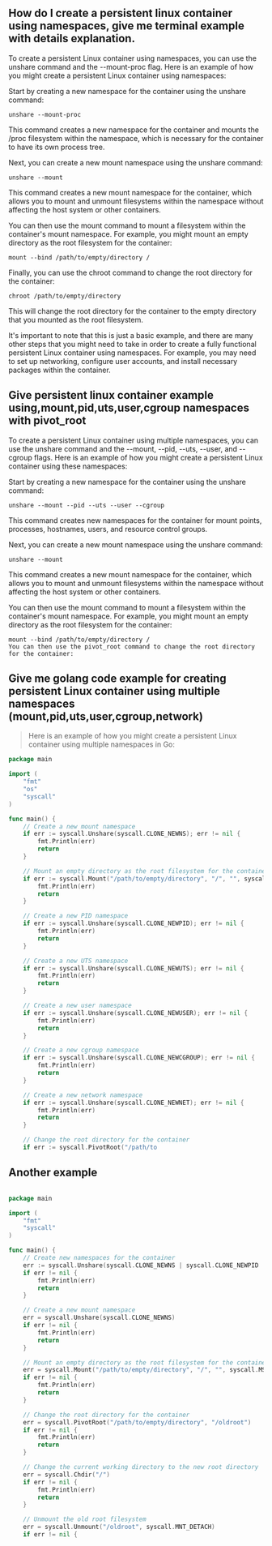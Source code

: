 ## How do I create a persistent linux container using namespaces, give me terminal example with details explanation.

To create a persistent Linux container using namespaces, you can use the unshare command and the --mount-proc flag. Here is an example of how you might create a persistent Linux container using namespaces:

Start by creating a new namespace for the container using the unshare command:
```
unshare --mount-proc
```

This command creates a new namespace for the container and mounts the /proc filesystem within the namespace, which is necessary for the container to have its own process tree.

Next, you can create a new mount namespace using the unshare command:
```
unshare --mount
```

This command creates a new mount namespace for the container, which allows you to mount and unmount filesystems within the namespace without affecting the host system or other containers.

You can then use the mount command to mount a filesystem within the container's mount namespace. For example, you might mount an empty directory as the root filesystem for the container:
```
mount --bind /path/to/empty/directory /
```

Finally, you can use the chroot command to change the root directory for the container:
```
chroot /path/to/empty/directory
```
This will change the root directory for the container to the empty directory that you mounted as the root filesystem.

It's important to note that this is just a basic example, and there are many other steps that you might need to take in order to create a fully functional persistent Linux container using namespaces. For example, you may need to set up networking, configure user accounts, and install necessary packages within the container.


## Give persistent linux container example using,mount,pid,uts,user,cgroup namespaces with pivot_root

To create a persistent Linux container using multiple namespaces, you can use the unshare command and the --mount, --pid, --uts, --user, and --cgroup flags. Here is an example of how you might create a persistent Linux container using these namespaces:

Start by creating a new namespace for the container using the unshare command:
```
unshare --mount --pid --uts --user --cgroup
```
This command creates new namespaces for the container for mount points, processes, hostnames, users, and resource control groups.

Next, you can create a new mount namespace using the unshare command:
```
unshare --mount
```
This command creates a new mount namespace for the container, which allows you to mount and unmount filesystems within the namespace without affecting the host system or other containers.

You can then use the mount command to mount a filesystem within the container's mount namespace. For example, you might mount an empty directory as the root filesystem for the container:

```
mount --bind /path/to/empty/directory /
You can then use the pivot_root command to change the root directory for the container:
```


## Give me golang code example for creating persistent Linux container using multiple namespaces (mount,pid,uts,user,cgroup,network) 

> Here is an example of how you might create a persistent Linux container using multiple namespaces in Go:

```go
package main

import (
	"fmt"
	"os"
	"syscall"
)

func main() {
	// Create a new mount namespace
	if err := syscall.Unshare(syscall.CLONE_NEWNS); err != nil {
		fmt.Println(err)
		return
	}

	// Mount an empty directory as the root filesystem for the container
	if err := syscall.Mount("/path/to/empty/directory", "/", "", syscall.MS_BIND, ""); err != nil {
		fmt.Println(err)
		return
	}

	// Create a new PID namespace
	if err := syscall.Unshare(syscall.CLONE_NEWPID); err != nil {
		fmt.Println(err)
		return
	}

	// Create a new UTS namespace
	if err := syscall.Unshare(syscall.CLONE_NEWUTS); err != nil {
		fmt.Println(err)
		return
	}

	// Create a new user namespace
	if err := syscall.Unshare(syscall.CLONE_NEWUSER); err != nil {
		fmt.Println(err)
		return
	}

	// Create a new cgroup namespace
	if err := syscall.Unshare(syscall.CLONE_NEWCGROUP); err != nil {
		fmt.Println(err)
		return
	}

	// Create a new network namespace
	if err := syscall.Unshare(syscall.CLONE_NEWNET); err != nil {
		fmt.Println(err)
		return
	}

	// Change the root directory for the container
	if err := syscall.PivotRoot("/path/to
```

## Another example
```go

package main

import (
	"fmt"
	"syscall"
)

func main() {
	// Create new namespaces for the container
	err := syscall.Unshare(syscall.CLONE_NEWNS | syscall.CLONE_NEWPID | syscall.CLONE_NEWUTS | syscall.CLONE_NEWUSER | syscall.CLONE_NEWCGROUP)
	if err != nil {
		fmt.Println(err)
		return
	}

	// Create a new mount namespace
	err = syscall.Unshare(syscall.CLONE_NEWNS)
	if err != nil {
		fmt.Println(err)
		return
	}

	// Mount an empty directory as the root filesystem for the container
	err = syscall.Mount("/path/to/empty/directory", "/", "", syscall.MS_BIND, "")
	if err != nil {
		fmt.Println(err)
		return
	}

	// Change the root directory for the container
	err = syscall.PivotRoot("/path/to/empty/directory", "/oldroot")
	if err != nil {
		fmt.Println(err)
		return
	}

	// Change the current working directory to the new root directory
	err = syscall.Chdir("/")
	if err != nil {
		fmt.Println(err)
		return
	}

	// Unmount the old root filesystem
	err = syscall.Unmount("/oldroot", syscall.MNT_DETACH)
	if err != nil {

```
